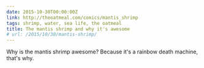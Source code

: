 ```yaml
---
date: 2015-10-30T00:00:00Z
link: http://theoatmeal.com/comics/mantis_shrimp
tags: shrimp, water, sea life, the oatmeal
title: The mantis shrimp and why it's awesome
# url: /2015/10/30/mantis-shrimp/
---
```


Why is the mantis shrimp awesome? Because it's a rainbow death machine, that's why. 